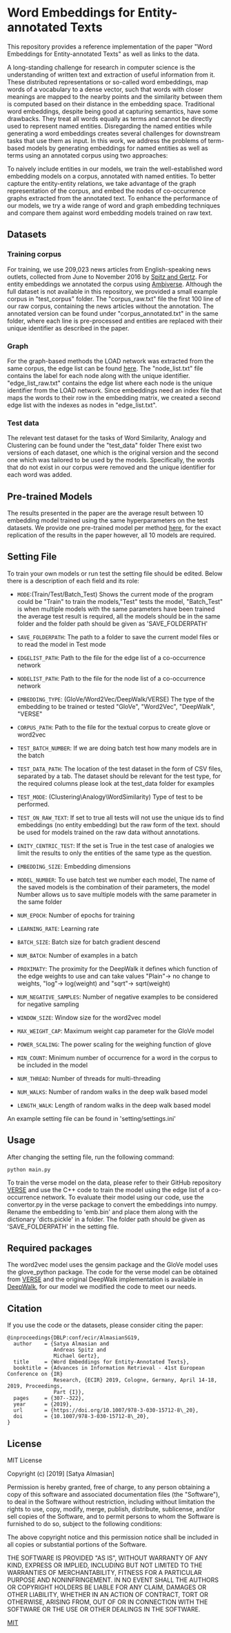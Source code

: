 # Word Embeddings for Entity-annotated Texts

This repository provides a reference implementation of the paper "Word Embeddings for Entity-annotated Texts" as well as links to the data.

A long-standing challenge for research in computer science is the understanding of written text and extraction of useful information from it. These distributed representations or so-called word embeddings, map words of a vocabulary to a dense vector, such that words with closer meanings are mapped to the nearby points and the similarity between them is computed based on their distance in the embedding space. Traditional word embeddings, despite being good at capturing semantics, have some drawbacks. They treat all words equally as terms and cannot be directly used to represent named entities. Disregarding the named entities while generating a word embeddings creates several challenges for downstream tasks that use them as input.
In this work, we address the problems of term-based models by generating embeddings for named entities as well as terms using an annotated corpus using two approaches: 

To naively include entities in our models, we train the well-established word embedding models on a corpus, annotated with named entities. 
To better capture the entity-entity relations, we take advantage of the graph representation of the corpus, and embed the nodes of co-occurrence graphs extracted from the annotated text. 
To enhance the performance of our models, we try a wide range of word and graph embedding techniques and compare them against word embedding models trained on raw text.

## Datasets

### Training corpus 
For training, we use 209,023 news articles from English-speaking news outlets,
collected from June to November 2016 by [Spitz and Gertz](https://dbs.ifi.uni-heidelberg.de/files/Team/aspitz/publications/Spitz_Gertz_2018_Entity-centric_Topic_Extraction.pdf). For entity embeddings we annotated the corpus using [ Ambiverse](https://github.com/ambiverse-nlu). Although the full dataset is not available in this repository, we provided a small example corpus in "test_corpus" folder. The "corpus_raw.txt" file the first 100 line of our raw corpus, containing the news articles without the annotation. The annotated version can be found under "corpus_annotated.txt" in the same folder, where each line is pre-processed and entities are replaced with their unique identifier as described in the paper. 

### Graph 
For the graph-based methods the LOAD network was extracted from the same corpus, the edge list can be found [here](https://dbs.ifi.uni-heidelberg.de/resources/entity-embeddings/). The "node_list.txt" file contains the label for each node along with the unique identifier. "edge_list_raw.txt" contains the edge list where each node is the unique identifier from the LOAD network. Since embeddings need an index file that maps the words to their row in the embedding matrix, we created a second edge list with the indexes as nodes in "edge_list.txt".

### Test data
The relevant test dataset for the tasks of Word Similarity, Analogy and Clustering can be found under the "test_data" folder There exist two versions of each dataset, one which is the original version and the second one which was tailored to be used by the models. Specifically, the words that do not exist in our corpus were removed and the unique identifier for each word was added. 

## Pre-trained Models
The results presented in the paper are the average result between 10 embedding model trained using the same hyperparameters on the test datasets. We provide one pre-trained model per method [here](https://dbs.ifi.uni-heidelberg.de/resources/entity-embeddings/), for the exact replication of the results in the paper however, all 10 models are required. 

## Setting File 

To train your own models or run test the setting file should be edited. Below there is a description of each field and its role: 

- `MODE`:(Train/Test/Batch_Test) Shows the current mode of the program could be "Train" to train the models,"Test" tests the model, "Batch_Test" is when multiple models with the same parameters have been trained the average test result is required, all the models should be in the same folder and the folder path should be given as 'SAVE_FOLDERPATH' 
- `SAVE_FOLDERPATH`: The path to a folder to save the current model files or to read the model in Test mode 
- `EDGELIST_PATH`: Path to the file for the edge list of a co-occurrence network 
- `NODELIST_PATH`: Path to the file for the node list of a co-occurrence network 
- `EMBEDDING_TYPE`: (GloVe/Word2Vec/DeepWalk/VERSE) The type of the embedding to be trained or tested "GloVe", "Word2Vec", "DeepWalk", "VERSE"
- `CORPUS_PATH`: Path to the file for the textual corpus to create glove or word2vec

- `TEST_BATCH_NUMBER`: If we are doing batch test how many models are in the batch
- `TEST_DATA_PATH`: The location of the test dataset in the form of CSV files, separated by a tab. The dataset should be relevant for the test type, for the required columns please look at the test_data folder for examples 
- `TEST_MODE`: (Clustering\Analogy\WordSimilarity) Type of test to be performed. 
- `TEST_ON_RAW_TEXT`: If set to true all tests will not use the unique ids to find embeddings (no entity embedding) but the raw form of the text. should be used for models trained on the raw data without annotations. 
- `ENITY_CENTRIC_TEST`: If the set is True in the test case of analogies we limit the results to only the entities of the same type as the question. 
- `EMBEDDING_SIZE`: Embedding dimensions
- `MODEL_NUMBER`: To use batch test we number each model, The name of the saved models is the combination of their parameters, the model Number allows us to save multiple models with the same parameter in the same folder 
- `NUM_EPOCH`: Number of epochs for training 
- `LEARNING_RATE`: Learning rate
- `BATCH_SIZE`: Batch size for batch gradient descend
- `NUM_BATCH`: Number of examples in a batch 
- `PROXIMATY`: The proximity for the DeepWalk it defines which function of the edge weights to use and can take values "Plain"-> no change to weights, "log"-> log(weight) and "sqrt"-> sqrt(weight)
- `NUM_NEGATIVE_SAMPLES`: Number of negative examples to be considered for negative sampling
- `WINDOW_SIZE`: Window size for the word2vec model 
- `MAX_WEIGHT_CAP`: Maximum weight cap parameter for the GloVe model 
- `POWER_SCALING`: The power scaling for the weighing function of glove 
- `MIN_COUNT`: Minimum number of occurrence for a word in the corpus to be included in the model 
- `NUM_THREAD`: Number of threads for multi-threading 
- `NUM_WALKS`: Number of random walks in the deep walk based model
- `LENGTH_WALK`: Length of random walks in the deep walk based model


An example setting file can be found in 'setting/settings.ini'

## Usage 

After changing the setting file, run the following command: 

```
python main.py 
```

To train the verse model on the data, please refer to their GitHub repository [VERSE](https://github.com/xgfs/verse) and use the C++ code to train the model using the edge list of a co-occurrence network. To evaluate their model using our code, use the convertor.py in the verse package to convert the embeddings into numpy. Rename the embedding to 'emb.bin' and place them along with the dictionary 'dicts.pickle' in a folder. The folder path should be given as 'SAVE_FOLDERPATH' in the setting file. 

## Required packages  


The word2vec model uses the gensim package and the GloVe model uses the glove_python package. 
The code for the verse model can be obtained from [VERSE](https://github.com/xgfs/verse) and the original DeepWalk implementation is available in [DeepWalk](https://github.com/phanein/deepwalk), for our model we modified the code to meet our needs. 

## Citation 
If you use the code or the datasets, please consider citing the paper:
```
@inproceedings{DBLP:conf/ecir/AlmasianSG19,
  author    = {Satya Almasian and
               Andreas Spitz and
               Michael Gertz},
  title     = {Word Embeddings for Entity-Annotated Texts},
  booktitle = {Advances in Information Retrieval - 41st European Conference on {IR}
               Research, {ECIR} 2019, Cologne, Germany, April 14-18, 2019, Proceedings,
               Part {I}},
  pages     = {307--322},
  year      = {2019},
  url       = {https://doi.org/10.1007/978-3-030-15712-8\_20},
  doi       = {10.1007/978-3-030-15712-8\_20},
}
```


## License

MIT License

Copyright (c) [2019] [Satya Almasian]

Permission is hereby granted, free of charge, to any person obtaining a copy
of this software and associated documentation files (the "Software"), to deal
in the Software without restriction, including without limitation the rights
to use, copy, modify, merge, publish, distribute, sublicense, and/or sell
copies of the Software, and to permit persons to whom the Software is
furnished to do so, subject to the following conditions:

The above copyright notice and this permission notice shall be included in all
copies or substantial portions of the Software.

THE SOFTWARE IS PROVIDED "AS IS", WITHOUT WARRANTY OF ANY KIND, EXPRESS OR
IMPLIED, INCLUDING BUT NOT LIMITED TO THE WARRANTIES OF MERCHANTABILITY,
FITNESS FOR A PARTICULAR PURPOSE AND NONINFRINGEMENT. IN NO EVENT SHALL THE
AUTHORS OR COPYRIGHT HOLDERS BE LIABLE FOR ANY CLAIM, DAMAGES OR OTHER
LIABILITY, WHETHER IN AN ACTION OF CONTRACT, TORT OR OTHERWISE, ARISING FROM,
OUT OF OR IN CONNECTION WITH THE SOFTWARE OR THE USE OR OTHER DEALINGS IN THE
SOFTWARE.


[MIT](https://choosealicense.com/licenses/mit/)
